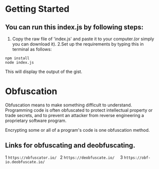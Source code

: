 # Getting Started
## You can run this index.js by following steps:
1. Copy the raw file of 'index.js' and paste it to your computer.(or simply you can download it).
2.Set up the requirements by typing this in terminal as follows:
```
npm install
node index.js
```
This will display the output of the gist.

# Obfuscation
Obfuscation means to make something difficult to understand. Programming code is often obfuscated to protect intellectual property or trade secrets, and to prevent an 
attacker from reverse engineering a proprietary software program.

Encrypting some or all of a program's code is one obfuscation method.

## Links for  obfuscating and deobfuscating.

1  ``` https://obfuscator.io/  ```
2  ```https://deobfuscate.io/  ```
3  ```https://obf-io.deobfuscate.io/ ```
